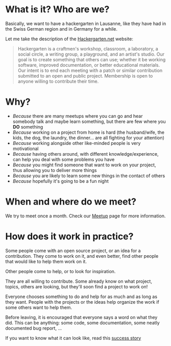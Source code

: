 # What is it? Who are we?

Basically, we want to have a hackergarten in Lausanne, like they have had in
the Swiss German region and in Germany for a while.

Let me take the description of the
[Hackergarten.net](http://hackergarten.net/) website:

> Hackergarten is a craftmen's workshop, classroom, a laboratory, a social
> circle, a writing group, a playground, and an artist's studio. Our goal is to
> create something that others can use; whether it be working software, improved
> documentation, or better educational materials. Our intent is to end each
> meeting with a patch or similar contribution submitted to an open and public
> project. Membership is open to anyone willing to contribute their time.

# Why?

* _Because_ there are many meetups where you can go and hear somebody talk and
  maybe learn something, but there are few where you **DO** something
* _Because_ working on a project from home is hard (the husband/wife, the
  kids, the dog, the laundry, the dinner... are all fighting for your attention)
* _Because_ working alongside other like-minded people is very motivational
* _Because_ having others around, with different knowledge/experience, can help
  you deal with some problems you have
* _Because_ you might find someone that want to work on your project, thus
  allowing you to deliver more things
* _Because_ you are likely to learn some new things in the contact of others
* _Because_ hopefully it's going to be a fun night

# When and where do we meet?

We try to meet once a month. Check our
[Meetup](https://www.meetup.com/Lausanne-Hackergarten/) page for more
information.

# How does it work in practice?

Some people come with an open source project, or an idea for a contribution.
They come to work on it, and even better, find other people that would like to
help them work on it.

Other people come to help, or to look for inspiration.

They are all willing to contribute. Some already know on what project, topics,
others are looking, but they'll soon find a project to work on!

Everyone chooses something to do and help for as much and as long as they want.
People with the projects or the ideas help organize the work if some others
want to help them.

Before leaving, it is encouraged that everyone says a word on what they did.
This can be anything: some code, some documentation, some neatly documented
bug report, ...

If you want to know what it can look like, read this [success
story](/success-story.md)
